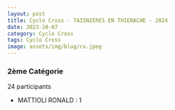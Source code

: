 ```yaml
---
layout: post
title: Cyclo Cross - TAISNIERES EN THIERACHE - 2024
date: 2023-10-07
category: Cyclo Cross
tags: Cyclo Cross
image: assets/img/blog/cx.jpeg
---
```


### 2ème Catégorie
24 participants
- MATTIOLI RONALD : 1
